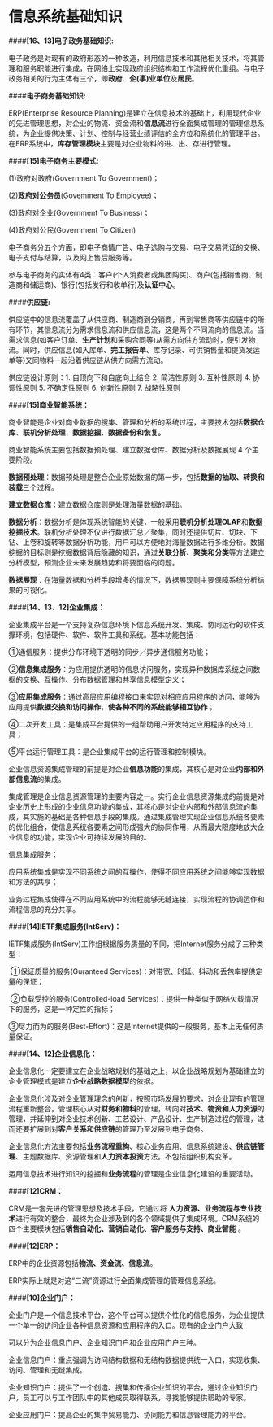 # 信息系统基础知识

####**[16、13]电子政务基础知识:**

电子政务是对现有的政府形态的一种改造，利用信息技术和其他相关技术，将其管理和服务职能进行集成，在网络上实现政府组织结构和工作流程优化重组。与电子政务相关的行为主体有三个，即**政府**、**企(事)业单位**及**居民**。

 

####**电子商务基础知识:**

ERP(Enterprise Resource Planning)是建立在信息技术的基础上，利用现代企业的先进管理思想，对企业的物流、资金流和**信息流**进行全面集成管理的管理信息系统，为企业提供决策、计划、控制与经营业绩评估的全方位和系统化的管理平台。在ERP系统中，**库存管理模块**主要是对企业物料的进、出、存进行管理。

 

####**[15]电子商务主要模式:**

(1)政府对政府(Government To Government)；

(2)**政府对公务员**(Govemment To Employee)；

(3)政府对企业(Government To Business)；

(4)政府对公民(Government To Citizen)

 

电子商务分五个方面，即电子商情广告、电子选购与交易、电子交易凭证的交换、电子支付与结算，以及网上售后服务等。

参与电子商务的实体有4类：客户(个人消费者或集团购买)、商户(包括销售商、制造商和储运商)、银行(包括发行和收单行)及**认证中心**。

 

####**供应链:**

供应链中的信息流覆盖了从供应商、制造商到分销商，再到零售商等供应链中的所有环节，其信息流分为需求信息流和供应信息流，这是两个不同流向的信息流。当需求信息(如客户订单、**生产计划**和采购合同等)从需方向供方流动时，便引发物流。同时，供应信息(如入库单、**完工报告单**、库存记录、可供销售量和提货发运单等)又同物料一起沿着供应链从供方向需方流动。

 

供应链设计原则：1. 自顶向下和自底向上结合  2. 简洁性原则  3. 互补性原则  4. 协调性原则  5. 不确定性原则  6. 创新性原则  7. 战略性原则

 

####**[15]商业智能系统：**

商业智能是企业对商业数据的搜集、管理和分析的系统过程，主要技术包括**数据仓库**、**联机分析处理**、**数据挖掘**、**数据备份和恢复。**

商业智能系统主要包括数据预处理、建立数据仓库、数据分析及数据展现 4 个主要阶段。

**数据预处理**：数据预处理是整合企业原始数据的第一步，包括**数据的抽取、转换和装载**三个过程。

**建立数据仓库**：建立数据仓库则是处理海量数据的基础。

**数据分析**：数据分析是体现系统智能的关键，一般采用**联机分析处理OLAP**和**数据挖掘技术**。联机分析处理不仅进行数据汇总／聚集，同时还提供切片、切块、下钻、上卷和旋转等数据分析功能，用户可以方便地对海量数据进行多维分析。数据挖掘的目标则是挖掘数据背后隐藏的知识，通过**关联分析**、**聚类和分类**等方法建立分析模型，预测企业未来发展趋势和将要面临的问题。

**数据展现**：在海量数据和分析手段增多的情况下，数据展现则主要保障系统分析结果的可视化。

 

####**[14、13、12]企业集成：**

企业集成平台是一个支持复杂信息环境下信息系统开发、集成、协同运行的软件支撑环境，包括硬件、软件、软件工具和系统。基本功能包括：

①通信服务：提供分布环境下透明的同步／异步通信服务功能；

②**信息集成服务**：为应用提供透明的信息访问服务，实现异种数据库系统之间数据的交换、互操作、分布数据管理和共享信息模型定义；

③**应用集成服务**：通过高层应用编程接口来实现对相应应用程序的访问，能够为应用提供**数据交换和访问操作**，**使各种不同的系统能够相互协作**；

④二次开发工具：是集成平台提供的一组帮助用户开发特定应用程序的支持工具；

⑤平台运行管理工具：是企业集成平台的运行管理和控制模块。

 

企业信息资源集成管理的前提是对企业**信息功能**的集成，其核心是对企业**内部和外部信息流**的集成。

集成管理是企业信息资源管理的主要内容之一。实行企业信息资源集成的前提是对企业历史上形成的企业信息功能的集成，其核心是对企业内部和外部信息流的集成，其实施的基础是各种信息手段的集成。通过集成管理实现企业信息系统各要素的优化组合，使信息系统各要素之间形成强大的协同作用，从而最大限度地放大企业信息的功能，实现企业可持续发展的目的。

 

信息集成服务：

应用系统集成是实现不同系统之间的互操作，使得不同应用系统之间能够实现数据和方法的共享；

业务过程集成使得在不同应用系统中的流程能够无缝连接，实现流程的协调运作和流程信息的充分共享。

 

 

 

####**[14]IETF集成服务(IntServ)：**

IETF集成服务(IntServ)工作组根据服务质量的不同，把Internet服务分成了三种类型：

​    ①保证质量的服务(Guranteed Services)：对带宽、时延、抖动和丢包率提供定量的保证；

​    ②负载受控的服务(Controlled-load Services)：提供一种类似于网络欠载情况下的服务，这是一种定性的指标；

​    ③尽力而为的服务(Best-Effort)：这是Internet提供的一般服务，基本上无任何质量保证。

 

####**[14、12]企业信息化：**

企业信息化一定要建立在企业战略规划的基础之上，以企业战略规划为基础建立的企业管理模式是建立**企业战略数据模型**的依据。

企业信息化涉及对企业管理理念的创新，按照市场发展的要求，对企业现有的管理流程重新整合，管理核心从对**财务和物料**的管理，转向对**技术、物资和人力资源**的管理，并延伸到对企业技术创新、工艺设计、产品设计、生产制造过程的管理，进而还要扩展到对**客户关系和供应链**的管理乃至发展到电子商务。

企业信息化方法主要包括**业务流程重构**、核心业务应用、信息系统建设、**供应链管理**、主题数据库、资源管理和**人力资本投资**方法。不包括组织机构变革。

运用信息技术进行知识的挖掘和**业务流程**的管理是企业信息化建设的重要活动。

 

####**[12]CRM：**

CRM是一套先进的管理思想及技术手段，它通过将 **人力资源、业务流程与专业技术**进行有效的整合，最终为企业涉及到的各个领域提供了集成环境。CRM系统的四个主要模块包括**销售自动化、营销自动化、客户服务与支持、商业智能** 。 

 

####**[12]ERP：**

ERP中的企业资源包括**物流、资金流、信息流**。

ERP实际上就是对这“三流”资源进行全面集成管理的管理信息系统。

 

####**[10]企业门户：**

企业门户是一个信息技术平台，这个平台可以提供个性化的信息服务，为企业提供一个单一的访问企业各种信息资源和应用程序的入口。现有的企业门户大致

可以分为企业信息门户、企业知识门户和企业应用门户三种。

企业信息门户：重点强调为访问结构数据和无结构数据提供统一入口，实现收集、访问、管理和无缝集成。

企业知识门户：提供了一个创造、搜集和传播企业知识的平台，通过企业知识门户，员工可以与工作团队中的其他成员取得联系，寻找能够提供帮助的专家。

企业应用门户：提高企业的集中贸易能力、协同能力和信息管理能力的平台。
